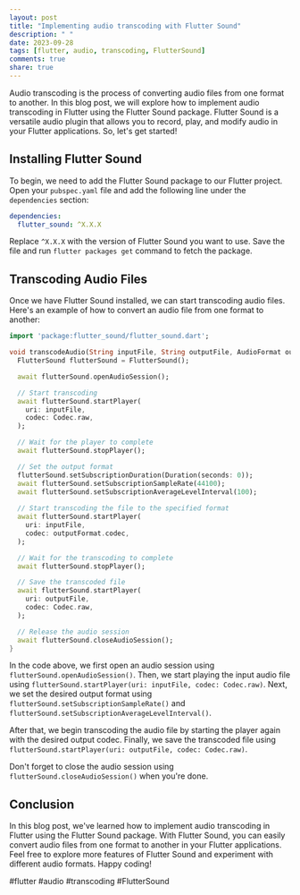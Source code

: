 ```yaml
---
layout: post
title: "Implementing audio transcoding with Flutter Sound"
description: " "
date: 2023-09-28
tags: [flutter, audio, transcoding, FlutterSound]
comments: true
share: true
---
```


Audio transcoding is the process of converting audio files from one format to another. In this blog post, we will explore how to implement audio transcoding in Flutter using the Flutter Sound package. Flutter Sound is a versatile audio plugin that allows you to record, play, and modify audio in your Flutter applications. So, let's get started!

## Installing Flutter Sound

To begin, we need to add the Flutter Sound package to our Flutter project. Open your `pubspec.yaml` file and add the following line under the `dependencies` section:

```yaml
dependencies:
  flutter_sound: ^X.X.X
```

Replace `^X.X.X` with the version of Flutter Sound you want to use. Save the file and run `flutter packages get` command to fetch the package.

## Transcoding Audio Files

Once we have Flutter Sound installed, we can start transcoding audio files. Here's an example of how to convert an audio file from one format to another:

```dart
import 'package:flutter_sound/flutter_sound.dart';

void transcodeAudio(String inputFile, String outputFile, AudioFormat outputFormat) async {
  FlutterSound flutterSound = FlutterSound();

  await flutterSound.openAudioSession();

  // Start transcoding
  await flutterSound.startPlayer(
    uri: inputFile,
    codec: Codec.raw,
  );

  // Wait for the player to complete
  await flutterSound.stopPlayer();

  // Set the output format
  flutterSound.setSubscriptionDuration(Duration(seconds: 0));
  await flutterSound.setSubscriptionSampleRate(44100);
  await flutterSound.setSubscriptionAverageLevelInterval(100);
  
  // Start transcoding the file to the specified format
  await flutterSound.startPlayer(
    uri: inputFile,
    codec: outputFormat.codec,
  );

  // Wait for the transcoding to complete
  await flutterSound.stopPlayer();

  // Save the transcoded file
  await flutterSound.startPlayer(
    uri: outputFile,
    codec: Codec.raw,
  );

  // Release the audio session
  await flutterSound.closeAudioSession();
}
```

In the code above, we first open an audio session using `flutterSound.openAudioSession()`. Then, we start playing the input audio file using `flutterSound.startPlayer(uri: inputFile, codec: Codec.raw)`. Next, we set the desired output format using `flutterSound.setSubscriptionSampleRate()` and `flutterSound.setSubscriptionAverageLevelInterval()`.

After that, we begin transcoding the audio file by starting the player again with the desired output codec. Finally, we save the transcoded file using `flutterSound.startPlayer(uri: outputFile, codec: Codec.raw)`.

Don't forget to close the audio session using `flutterSound.closeAudioSession()` when you're done.

## Conclusion

In this blog post, we've learned how to implement audio transcoding in Flutter using the Flutter Sound package. With Flutter Sound, you can easily convert audio files from one format to another in your Flutter applications. Feel free to explore more features of Flutter Sound and experiment with different audio formats. Happy coding!

#flutter #audio #transcoding #FlutterSound